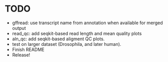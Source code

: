 TODO
====
- gffread: use transcript name from annotation when available for merged output
- read_qc: add seqkit-based read length and mean quality plots
- aln_qc: add seqkit-based aligment QC plots.
- test on larger dataset (Drosophila, and later human).
- Finish README
- Release!

